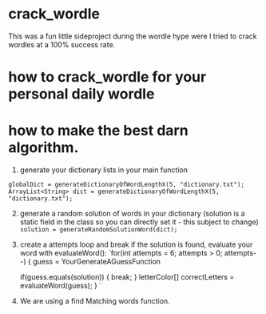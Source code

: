 # crack_wordle
This was a fun little sideproject during the wordle hype were I tried to crack wordles at a 100% success rate.


# how to crack_wordle for your personal daily wordle



# how to make the best darn algorithm.

1. generate your dictionary lists in your main function

`globalDict = generateDictionaryOfWordLengthX(5, "dictionary.txt");`  
`ArrayList<String> dict = generateDictionaryOfWordLengthX(5, "dictionary.txt");`

2. generate a random solution of words in your dictionary (solution is a static field in the class so you can directly set it - this subject to change)
`solution = generateRandomSolutionWord(dict);`

3. create a attempts loop and break if the solution is found, evaluate your word with evaluateWord():
`for(int attempts = 6; attempts > 0; attempts--) {
  guess = YourGenerateAGuessFunction
  
    if(guess.equals(solution)) {
      break;
  }
  letterColor[] correctLetters = evaluateWord(guess);
}
`
4. We are using a find Matching words function.



